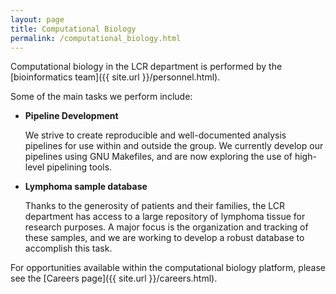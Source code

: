 ```yaml
---
layout: page
title: Computational Biology
permalink: /computational_biology.html
---
```


Computational biology in the LCR department is performed by the [bioinformatics team]({{ site.url }}/personnel.html).

Some of the main tasks we perform include:

* **Pipeline Development**

  We strive to create reproducible and well-documented analysis pipelines for use within and outside the group. We currently develop our pipelines using GNU Makefiles, and are now exploring the use of high-level pipelining tools. 
  
* **Lymphoma sample database** 

  Thanks to the generosity of patients and their families, the LCR department has access to a large repository of lymphoma tissue for research purposes. A major focus is the organization and tracking of these samples, and we are working to develop a robust database to accomplish this task.

For opportunities available within the computational biology platform, please see the [Careers page]({{ site.url }}/careers.html).
